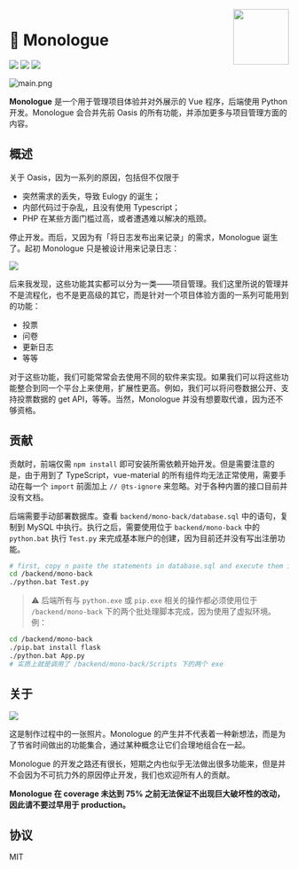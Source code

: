 <img src="https://i.loli.net/2020/04/11/YIQc1JMwU2LbSz5.png" align="right" width="100" height="100">

# 💬 Monologue

![](https://img.shields.io/badge/coverage-25%25-red?style=flat)
![](https://img.shields.io/badge/front-Vue.js-brightgreen?style=flat&logo=vue.js)
![](https://img.shields.io/badge/back-python-blue?style=flat&logo=python)

![main.png](https://i.loli.net/2020/04/11/CAD8nRzkWmxSFKU.png)

**Monologue** 是一个用于管理项目体验并对外展示的 Vue 程序，后端使用 Python 开发。Monologue 会合并先前 Oasis 的所有功能，并添加更多与项目管理方面的内容。

## 概述

关于 Oasis，因为一系列的原因，包括但不仅限于

- 突然需求的丢失，导致 Eulogy 的诞生；
- 内部代码过于杂乱，且没有使用 Typescript；
- PHP 在某些方面门槛过高，或者遭遇难以解决的瓶颈。

停止开发。而后，又因为有「将日志发布出来记录」的需求，Monologue 诞生了。起初 Monologue 只是被设计用来记录日志：

![](https://i.loli.net/2020/04/19/Z6lO7pRDrw8t9Mj.png)

后来我发现，这些功能其实都可以分为一类——项目管理。我们这里所说的管理并不是流程化，也不是更高级的其它，而是针对一个项目体验方面的一系列可能用到的功能：

- 投票
- 问卷
- 更新日志
- 等等

对于这些功能，我们可能常常会去使用不同的软件来实现。如果我们可以将这些功能整合到同一个平台上来使用，扩展性更高。例如，我们可以将问卷数据公开、支持投票数据的 get API，等等。当然，Monologue 并没有想要取代谁，因为还不够资格。

## 贡献

贡献时，前端仅需 `npm install` 即可安装所需依赖开始开发。但是需要注意的是，由于用到了 TypeScript，vue-material 的所有组件均无法正常使用，需要手动在每一个 `import` 前面加上 `// @ts-ignore` 来忽略。对于各种内置的接口目前并没有文档。

后端需要手动部署数据库。查看 `backend/mono-back/database.sql` 中的语句，复制到 MySQL 中执行。执行之后，需要使用位于 `backend/mono-back` 中的 `python.bat` 执行 `Test.py` 来完成基本账户的创建，因为目前还并没有写出注册功能。

```bash
# first, copy n paste the statements in database.sql and execute them in the mysql command prompt.
cd /backend/mono-back
./python.bat Test.py
```

> ⚠ 后端所有与 `python.exe` 或 `pip.exe` 相关的操作都必须使用位于 `/backend/mono-back` 下的两个批处理脚本完成，因为使用了虚拟环境。例：
```bash
cd /backend/mono-back
./pip.bat install flask
./python.bat App.py
# 实质上就是调用了 /backend/mono-back/Scripts 下的两个 exe
```

## 关于

![](https://i.loli.net/2020/04/19/bUE43Xe9FqftdHn.jpg)

这是制作过程中的一张照片。Monologue 的产生并不代表着一种新想法，而是为了节省时间做出的功能集合，通过某种概念让它们合理地组合在一起。

Monologue 的开发之路还有很长，短期之内也似乎无法做出很多功能来，但是并不会因为不可抗力外的原因停止开发，我们也欢迎所有人的贡献。

**Monologue 在 coverage 未达到 75% 之前无法保证不出现巨大破坏性的改动，因此请不要过早用于 production。**

## 协议

MIT
